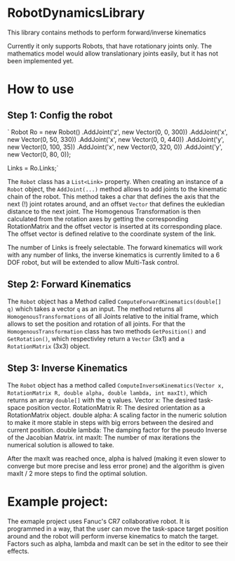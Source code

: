 # RobotDynamicsLibrary
This library contains methods to perform forward/inverse kinematics 

Currently it only supports Robots, that have rotationary joints only. The mathematics model would allow translationary joints easily, but it has not been implemented yet.

# How to use
## Step 1: Config the robot
` Robot Ro = new Robot()
                .AddJoint('z', new Vector(0, 0, 300))
                .AddJoint('x', new Vector(0, 50, 330))
                .AddJoint('x', new Vector(0, 0, 440))
                .AddJoint('y', new Vector(0, 100, 35))
                .AddJoint('x', new Vector(0, 320, 0))
                .AddJoint('y', new Vector(0, 80, 0));

 Links = Ro.Links;`
 
 The `Robot` class has a `List<Link>` property. When creating an instance of a `Robot` object, the `AddJoint(...)` method allows to add joints to the kinematic chain of the robot. This method takes a char that defines the axis that the next (!) joint rotates around, and an offset `Vector` that defines the eukledian distance to the next joint. The Homogenous Transformation is then calculated from the rotation axes by getting the corresponding RotationMatrix and the offset vector is inserted at its corresponding place. The offset vector is defined relative to the coordinate system of the link.
 
The number of Links is freely selectable. The forward kinematics will work with any number of links, the inverse kinematics is currently limited to a 6 DOF robot, but will be extended to allow Multi-Task control.

## Step 2: Forward Kinematics
The `Robot` object has a Method called `ComputeForwardKinematics(double[] q)` which takes a vector `q` as an input. The method returns all `HomogenousTransformations` of all Joints relative to the initial frame, which allows to set the position and rotation of all joints. For that the `HomogenousTransformation` class has two methods `GetPosition()` and `GetRotation()`, which respectivley return a `Vector` (3x1) and a `RotationMatrix` (3x3) object. 

## Step 3: Inverse Kinematics
The `Robot` object has a method called `ComputeInverseKinematics(Vector x, RotationMatrix R, double alpha, double lambda, int maxIt)`, which returns an array `double[]` with the q values.
Vector x: The desired task-space position vector.
RotationMatrix R: The desired orientation as a RotationMatrix object.
double alpha: A scaling factor in the numeric solution to make it more stable in steps with big errors between the desired and current position.
double lambda: The damping factor for the pseudo Inverse of the Jacobian Matrix.
int maxIt: The number of max iterations the numerical solution is allowed to take.

After the maxIt was reached once, alpha is halved (making it even slower to converge but more precise and less error prone) and the algorithm is given maxIt / 2 more steps to find the optimal solution. 

# Example project:
The exmaple project uses Fanuc's CR7 collaborative robot. It is programmed in a way, that the user can move the task-space target position around and the robot will perform inverse kinematics to match the target. Factors such as alpha, lambda and maxIt can be set in the editor to see their effects.
